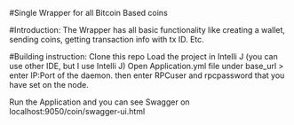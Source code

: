 #Single Wrapper for all Bitcoin Based coins

#Introduction:
The Wrapper has all basic functionality like creating a wallet, sending coins, getting transaction info with tx ID. Etc. 

#Building instruction:
Clone this repo
Load the project in Intelli J (you can use other IDE, but I use Intelli J)
Open Application.yml file
under base_url > enter IP:Port of the daemon.
then enter RPCuser and rpcpassword that you have set on the node. 

Run the Application and you can see Swagger on localhost:9050/coin/swagger-ui.html
